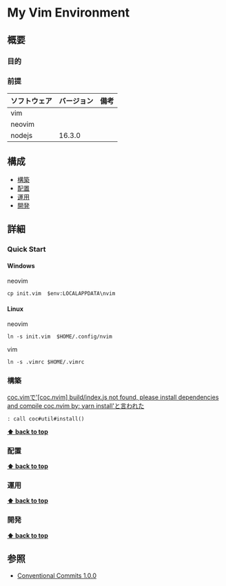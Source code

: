 # My Vim Environment
## 概要

### 目的

### 前提

| ソフトウェア | バージョン | 備考 |
| :----------- | :--------- | :--- |
| vim          |     |      |
| neovim       |     |      |
| nodejs       | 16.3.0    |      |

## 構成

- [構築](#構築)
- [配置](#配置)
- [運用](#運用)
- [開発](#開発)

## 詳細

### Quick Start

#### Windows

neovim

```
cp init.vim  $env:LOCALAPPDATA\nvim
```
#### Linux

neovim

```
ln -s init.vim  $HOME/.config/nvim
```

vim

```
ln -s .vimrc $HOME/.vimrc
```

### 構築


[coc.vimで'[coc.nvim] build/index.js not found, please install dependencies and compile coc.nvim by: yarn install'と言われた](https://qiita.com/Taichi-yzrh/items/5868e618c82e328c89f6)
```vim
: call coc#util#install()
```

**[⬆ back to top](#構成)**

### 配置

**[⬆ back to top](#構成)**

### 運用

**[⬆ back to top](#構成)**

### 開発

**[⬆ back to top](#構成)**

## 参照
- [Conventional Commits 1.0.0](https://www.conventionalcommits.org/ja/v1.0.0/)